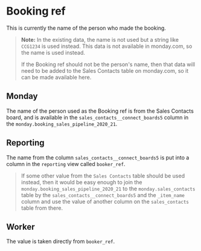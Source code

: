 # Booking ref

This is currently the name of the person
who made the booking. 

> **Note:** In the existing data, the name is not used
but a string like `CCG1234` is used instead. This data is not 
available in monday.com, so the name is used instead. 
>
> If the Booking ref should not be the person's name, then that data
> will need to be added to the Sales Contacts table on monday.com, 
> so it can be made available here.

## Monday

The name of the person used as the Booking ref is from the Sales
Contacts board, and is available in the `sales_contacts__connect_boards5`
column in the `monday.booking_sales_pipeline_2020_21`.

## Reporting

The name from the column `sales_contacts__connect_boards5` is put into
a column in the `reporting` view called `booker_ref`.

> If some other value from the `Sales Contacts` table should be 
>used instead, then it would be easy enough to join the `monday.booking_sales_pipeline_2020_21`
> to the `monday.sales_contacts` table by the `sales_contacts__connect_boards5` and
> the `_item_name` column and use the value of another column
> on the `sales_contacts` table from there.

## Worker

The value is taken directly from `booker_ref`.